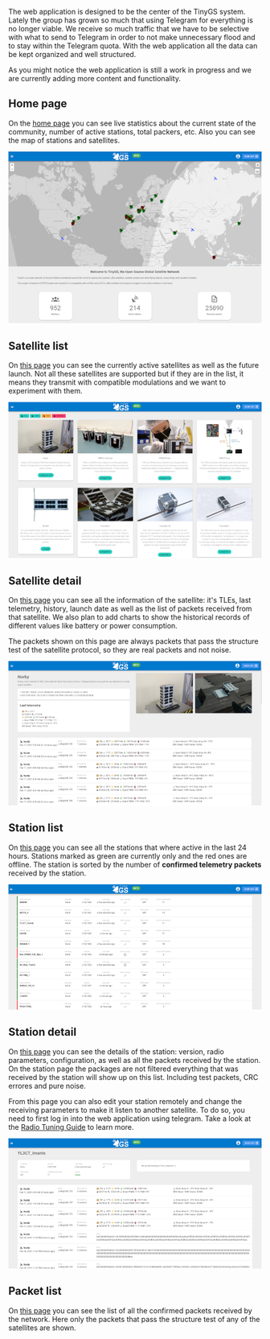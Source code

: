The web application is designed to be the center of the TinyGS system. Lately the group has grown so much that using Telegram for everything is no longer viable. We receive so much traffic that we have to be selective with what to send to Telegram in order to not make unnecessary flood and to stay within the Telegram quota. With the web application all the data can be kept organized and well structured.

As you might notice the web application is still a work in progress and we are currently adding more content and functionality.

## Home page


On the [home page](https://tinygs.com/) you can see live statistics about the current state of the community, number of active stations, total packers, etc. Also you can see the map of stations and satellites.

![Select folder](assets/images/webapp-home.png)

## Satellite list
On [this page](https://tinygs.com/satellites) you can see the currently active satellites as well as the future launch. Not all these satellites are supported but if they are in the list, it means they transmit with compatible modulations and we want to experiment with them.

![Select folder](assets/images/webapp-satellites.png)

## Satellite detail
On [this page](https://tinygs.com/satellite/Norbi) you can see all the information of the satellite: it's TLEs, last telemetry, history, launch date as well as the list of packets received from that satellite. We also plan to add charts to show the historical records of different values like battery or power consumption.

The packets shown on this page are always packets that pass the structure test of the satellite protocol, so they are real packets and not noise.

![Select folder](assets/images/webapp-satellite.png)

## Station list
On [this page](https://tinygs.com/stations) you can see all the stations that where active in the last 24 hours. Stations marked as green are currently only and the red ones are offline. The station is sorted by the number of __confirmed telemetry packets__ received by the station.

![Select folder](assets/images/webapp-stations.png)

## Station detail
On [this page](https://tinygs.com/station/N6RFM@1036742823) you can see the details of the station: version, radio parameters, configuration, as well as all the packets received by the station. On the station page the packages are not filtered everything that was received by the station will show up on this list. Including test packets, CRC errores and pure noise.

From this page you can also edit your station remotely and change the receiving parameters to make it listen to another satellite. To do so, you need to first log in into the web application using telegram. Take a look at the [Radio Tuning Guide](https://github.com/G4lile0/tinyGS/wiki/Radio-Tuning-Guide) to learn more.

![Select folder](assets/images/webapp-station.png)

## Packet list
On [this page](https://tinygs.com/packets) you can see the list of all the confirmed packets received by the network. Here only the packets that pass the structure test of any of the satellites are shown.